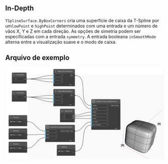## In-Depth
`TSplineSurface.ByBoxCorners` cria uma superfície de caixa da T-Spline por um`lowPoint` e `highPoint` determinados com uma entrada e um número de vãos X, Y e Z em cada direção. As opções de simetria podem ser especificadas com a entrada `symmetry`. A entrada booleana `inSmoothMode` alterna entre a visualização suave e o modo de caixa.

## Arquivo de exemplo

![Example](./Autodesk.DesignScript.Geometry.TSpline.TSplineSurface.ByBoxCorners_img.jpg)
